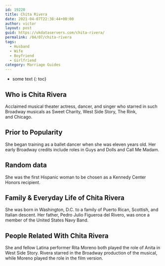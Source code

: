 ```yaml
---
id: 19220
title: Chita Rivera
date: 2021-04-07T22:38:44+00:00
author: victor
layout: post
guid: https://ukdataservers.com/chita-rivera/
permalink: /04/07/chita-rivera
tags:
  - Husband
  - Wife
  - Boyfriend
  - Girlfriend
category: Marriage Guides
---
```


* some text
{: toc}


## Who is Chita Rivera



Acclaimed musical theater actress, dancer, and singer who starred in such Broadway musicals as Sweet Charity, West Side Story, The Rink, and Chicago.

                
                
                
## Prior to Popularity



She began training as a ballet dancer when she was eleven years old. Her early Broadway credits include roles in Guys and Dolls and Call Me Madam.

                
                
                
## Random data



She was the first Hispanic woman to be chosen as a Kennedy Center Honors recipient.

                
                
                
## Family & Everyday Life of Chita Rivera



She was born in Washington, D.C. to a family of Puerto Rican, Scottish, and Italian descent. Her father, Pedro Julio Figueroa del Rivero, was once a member of the United States Navy Band.

                
                
                
## People Related With Chita Rivera



She and fellow Latina performer Rita Moreno both played the role of Anita in West Side Story. Rivera starred in the Broadway production of the musical, while Moreno played the role in the film version.

                
              
            
          
          
          